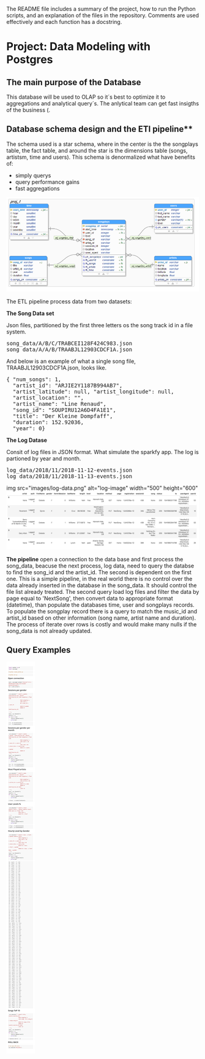 The README file includes a summary of the project, how to run the Python scripts, and an explanation of the files in the repository. Comments are used effectively and each function has a docstring.

# Project: Data Modeling with Postgres

## The main purpose of the Database

This database will be used to OLAP so it´s best to optimize it to aggregations and analytical query´s.
The anlytical team can get fast insigths of the business (.

## Database schema design and the ETl pipeline**

The schema used is a star schema, where in the center is the the songplays table, the fact table, and around the star is the dimensions table (songs, artistsm, time and users). This schema is denormalized what have benefits of:
  
  - simply querys
  - query performance gains
  - fast aggregations
  
  ![star_schema](images/new_database.png "star schema songplays")
  
The ETL pipeline process data from two datasets:

**The Song Data set**

Json files, partitioned by the first three letters os the song track id in a file system.

<pre>
song_data/A/B/C/TRABCEI128F424C983.json
song_data/A/A/B/TRAABJL12903CDCF1A.json
</pre>

And below is an example of what a single song file, TRAABJL12903CDCF1A.json, looks like.

<pre>
{ "num_songs": 1,
  "artist_id": "ARJIE2Y1187B994AB7",
  "artist_latitude": null, "artist_longitude": null,
  "artist_location": "",
  "artist_name": "Line Renaud", 
  "song_id": "SOUPIRU12A6D4FA1E1", 
  "title": "Der Kleine Dompfaff", 
  "duration": 152.92036, 
  "year": 0}
</pre>

**The Log Datase**

Consit of log files in JSON format. What simulate the sparkfy app. The log is partioned by year and month.


<pre>
log_data/2018/11/2018-11-12-events.json
log_data/2018/11/2018-11-13-events.json
</pre>

img src="images/log-data.png" alt="log-image" width="500" height="600"       
![log-image](images/log-data.png)

**The pipeline** open a connection to the data base and first process the song_data, beacuse the next process, log data, need to query the databse to find the song_id and the artist_id. The second is dependent on the first one. This is a simple pipeline, in the real world there is no control over the data already inserted in the database in the song_data. It should control the file list already treated.
The second query load log files and filter the data by page equal to 'NextSong', then convert data to appropriate format (datetime), than populate the databases time, user and songplays records. To populate the songplay record there is a query to match the music_id and artist_id based on other information (song name, artist name and duration). The process of iterate over rows is costly and would make many nulls if the song_data is not already updated.


## Query Examples

![AnalyticaL_querys](Analytical_querys.png)
